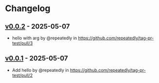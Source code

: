 # Changelog

## [v0.0.2](https://github.com/repeatedly/tag-pr-test/compare/v0.0.1...v0.0.2) - 2025-05-07
- hello with arg by @repeatedly in https://github.com/repeatedly/tag-pr-test/pull/3

## [v0.0.1](https://github.com/repeatedly/tag-pr-test/commits/v0.0.1) - 2025-05-07
- Add hello by @repeatedly in https://github.com/repeatedly/tag-pr-test/pull/2
